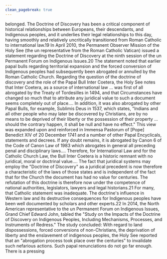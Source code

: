 ```yaml
---
clean_pagebreak: true
---
```


belonged. The Doctrine of Discovery has been a critical component of historical relationships between Europeans, their descendants, and Indigenous peoples, and it underlies their legal relationships to this day, having smoothly and relatively uncritically transitioned from Roman Catholic to international law.19
In April 2010, the Permanent Observer Mission of the Holy See (the un representative from the Roman Catholic Vatican) issued a statement regarding the Doctrine of Discovery at the ninth session of the un Permanent Forum on Indigenous Issues.20 The statement noted that earlier papal bulls regarding territorial expansion and the forced conversion of Indigenous peoples had subsequently been abrogated or annulled by the Roman Catholic Church.
Regarding the question of the doctrine of discovery and the role of the Papal Bull Inter Coetera, the Holy See notes that Inter Coetera, as a source of international law ... was first of all abrogated by the Treaty of Tordesilles in 1494, and that Circumstances have changed so much that to attribute any juridical value to such a document seems completely out of place.... In addition, it was also abrogated by other Papal Bulls, for example, Sublimis Deus in 1537, which states, "Indians and all other people who may later be discovered by Christians, are by no means to be deprived of their liberty or the possession of their property ... should the contrary happen, it shall be null and have no effect." This view was expanded upon and reinforced in Immensa Pastorum of [Pope] Benedict XIV of 20 December 1741 and a number of other Papal Encyclicals, statements and decrees. If any doubt remains, it is abrogated by Canon 6 of the Code of Canon Law of 1983 which abrogates in general all preceding penal and disciplinary laws.... Therefore, for International Law and for the Catholic Church Law, the Bull Inter Coetera is a historic remnant with no juridical, moral or doctrinal value.... The fact that juridical systems may employ the "Doctrine of Discovery" as a juridical precedent is now therefore a characteristic of the laws of those states and is independent of the fact that for the Church the document has had no value for centuries. The refutation of this doctrine is therefore now under the competence of national authorities, legislators, lawyers and legal historians.21
For many, that Catholic statement was inadequate. The doctrine's influence in Western law and its destructive consequences for Indigenous peoples have been well documented by scholars and other experts.22
In 2014, the North American representative to the un Permanent Forum on Indigenous Issues, Grand Chief Edward John, tabled the "Study on the Impacts of the Doctrine of Discovery on Indigenous Peoples, Including Mechanisms, Processes, and Instruments of Redress." The study concluded:
With regard to land dispossessions, forced conversions of non-Christians, the deprivation of liberty and the enslavement of indigenous peoples, the Holy See reported that an "abrogation process took place over the centuries" to invalidate such nefarious actions. Such papal renunciations do not go far enough. There is a pressing

